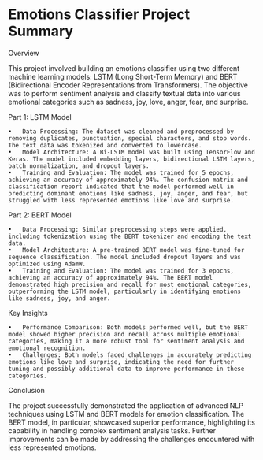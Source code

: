 # Emotions Classifier Project Summary

Overview

This project involved building an emotions classifier using two different machine learning models: LSTM (Long Short-Term Memory) and BERT (Bidirectional Encoder Representations from Transformers). The objective was to perform sentiment analysis and classify textual data into various emotional categories such as sadness, joy, love, anger, fear, and surprise.

Part 1: LSTM Model

	•	Data Processing: The dataset was cleaned and preprocessed by removing duplicates, punctuation, special characters, and stop words. The text data was tokenized and converted to lowercase.
	•	Model Architecture: A Bi-LSTM model was built using TensorFlow and Keras. The model included embedding layers, bidirectional LSTM layers, batch normalization, and dropout layers.
	•	Training and Evaluation: The model was trained for 5 epochs, achieving an accuracy of approximately 94%. The confusion matrix and classification report indicated that the model performed well in predicting dominant emotions like sadness, joy, anger, and fear, but struggled with less represented emotions like love and surprise.

Part 2: BERT Model

	•	Data Processing: Similar preprocessing steps were applied, including tokenization using the BERT tokenizer and encoding the text data.
	•	Model Architecture: A pre-trained BERT model was fine-tuned for sequence classification. The model included dropout layers and was optimized using AdamW.
	•	Training and Evaluation: The model was trained for 3 epochs, achieving an accuracy of approximately 94%. The BERT model demonstrated high precision and recall for most emotional categories, outperforming the LSTM model, particularly in identifying emotions like sadness, joy, and anger.

Key Insights

	•	Performance Comparison: Both models performed well, but the BERT model showed higher precision and recall across multiple emotional categories, making it a more robust tool for sentiment analysis and emotional recognition.
	•	Challenges: Both models faced challenges in accurately predicting emotions like love and surprise, indicating the need for further tuning and possibly additional data to improve performance in these categories.

Conclusion

The project successfully demonstrated the application of advanced NLP techniques using LSTM and BERT models for emotion classification. The BERT model, in particular, showcased superior performance, highlighting its capability in handling complex sentiment analysis tasks. Further improvements can be made by addressing the challenges encountered with less represented emotions.
